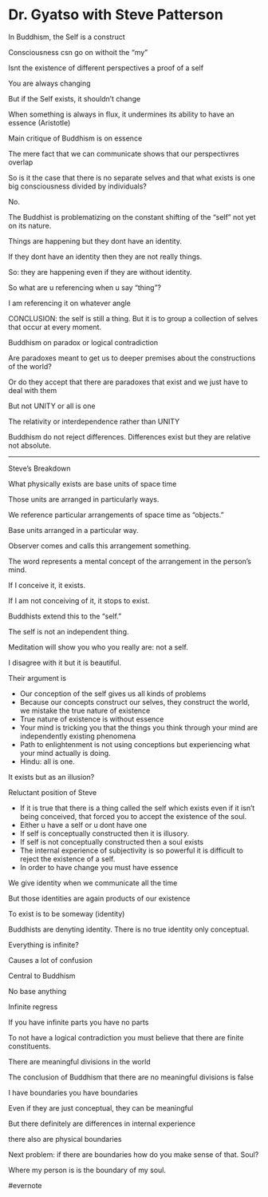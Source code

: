 # Dr. Gyatso with Steve Patterson

In Buddhism, the Self is a construct

Consciousness csn go on withoit the “my”

Isnt the existence of different perspectives a proof of a self

You are always changing

But if the Self exists, it shouldn’t change

When something is always in flux, it undermines its ability to have an essence (Aristotle)

Main critique of Buddhism is on essence

The mere fact that we can communicate shows that our perspectivres overlap

So is it the case that there is no separate selves and that what exists is one big consciousness divided by individuals?

No.

The Buddhist is problematizing on the constant shifting of the “self” not yet on its nature.

Things are happening but they dont have an identity.

If they dont have an identity then they are not really things.

So: they are happening even if they are without identity.

So what are u referencing when u say “thing”?

I am referencing it on whatever angle

CONCLUSION: the self is still a thing. But it is to group a collection of selves that occur at every moment.

Buddhism on paradox or logical contradiction

Are paradoxes meant to get us to deeper premises about the constructions of the world?

Or do they accept that there are paradoxes that exist and we just have to deal with them

But not UNITY or all is one

The relativity or interdependence rather than UNITY

Buddhism do not reject differences. Differences exist but they are relative not absolute.

---

Steve’s Breakdown

What physically exists are base units of space time

Those units are arranged in particularly ways.

We reference particular arrangements of space time as “objects.”

Base units arranged in a particular way.

Observer comes and calls this arrangement something.

The word represents a mental concept of the arrangement in the person’s mind.

If I conceive it, it exists.

If I am not conceiving of it, it stops to exist.

Buddhists extend this to the “self.”

The self is not an independent thing.

Meditation will show you who you really are: not a self.

I disagree with it but it is beautiful.

Their argument is

- Our conception of the self gives us all kinds of problems
- Because our concepts construct our selves, they construct the world, we mistake the true nature of existence
- True nature of existence is without essence
- Your mind is tricking you that the things you think through your mind are independently existing phenomena
- Path to enlightenment is not using conceptions but experiencing what your mind actually is doing.
- Hindu: all is one.

It exists but as an illusion?

Reluctant position of Steve

- If it is true that there is a thing called the self which exists even if it isn’t being conceived, that forced you to accept the existence of the soul.
- Either u have a self or u dont have one
- If self is conceptually constructed then it is illusory.
- If self is not conceptually constructed then a soul exists
- The internal experience of subjectivity is so powerful it is difficult to reject the existence of a self.
- In order to have change you must have essence

We give identity when we communicate all the time

But those identities are again products of our existence

To exist is to be someway (identity)

Buddhists are denyting identity. There is no true identity only conceptual.

Everything is infinite?

Causes a lot of confusion

Central to Buddhism

No base anything

Infinite regress

If you have infinite parts you have no parts

To not have a logical contradiction you must believe that there are finite constituents.

There are meaningful divisions in the world

The conclusion of Buddhism that there are no meaningful divisions is false

I have boundaries you have boundaries

Even if they are just conceptual, they can be meaningful

But there definitely are differences in internal experience

there also are physical boundaries

Next problem: if there are boundaries how do you make sense of that. Soul?

Where my person is is the boundary of my soul.

\#evernote

